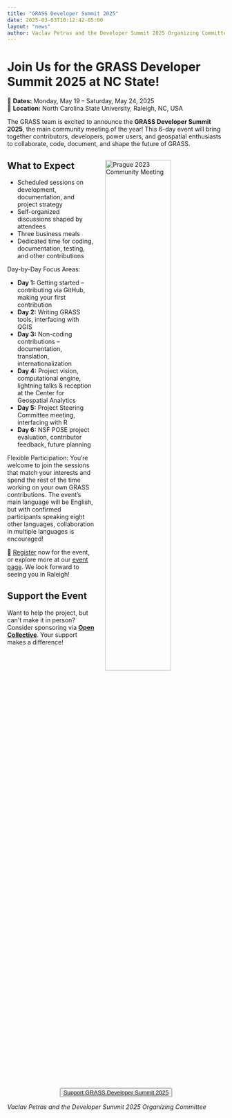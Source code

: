 ```yaml
---
title: "GRASS Developer Summit 2025"
date: 2025-03-03T10:12:42-05:00
layout: "news"
author: Vaclav Petras and the Developer Summit 2025 Organizing Committee
---
```


# Join Us for the GRASS Developer Summit 2025 at NC State!

📅 **Dates:** Monday, May 19 – Saturday, May 24, 2025  
📍 **Location:** North Carolina State University, Raleigh, NC, USA  

The GRASS team is excited to announce the **GRASS Developer Summit 2025**, the main community meeting of the year! This 6-day event will bring together contributors, developers, power users, and geospatial enthusiasts to collaborate, code, document, and shape the future of GRASS.

<img src="/images/news/grass_community2023_prague_fotowall.jpg"
  alt="Prague 2023 Community Meeting"
  title="Prague 2023 Community Meeting"
  width="55%" style="float:right;padding-left:25px;padding-top:15px">

## What to Expect

* Scheduled sessions on development, documentation, and project strategy
* Self-organized discussions shaped by attendees
* Three business meals
* Dedicated time for coding, documentation, testing, and other contributions

Day-by-Day Focus Areas:

* **Day 1:** Getting started – contributing via GitHub, making your first contribution
* **Day 2:** Writing GRASS tools, interfacing with QGIS
* **Day 3:** Non-coding contributions – documentation, translation, internationalization
* **Day 4:** Project vision, computational engine, lightning talks & reception at the Center for Geospatial Analytics
* **Day 5:** Project Steering Committee meeting, interfacing with R
* **Day 6:** NSF POSE project evaluation, contributor feedback, future planning

Flexible Participation: You’re welcome to join the sessions that match your interests and spend the rest of the time working on your own GRASS contributions. The event’s main language will be English, but with confirmed participants speaking eight other languages, collaboration in multiple languages is encouraged!

📢 [Register](https://forms.gle/q6zzsGeHo2YkUVnx5) now for the event, or explore more at our [event page](https://grasswiki.osgeo.org/wiki/GRASS_Developer_Summit_Raleigh_2025). We look forward to seeing you in Raleigh!

## Support the Event

Want to help the project, but can't make it in person? Consider sponsoring via **[Open Collective](https://opencollective.com/osgeo/projects/grass/contribute/grass-developer-summit-2025-84759/checkout)**. Your support makes a difference!

<div align="center">
<button class="btn btn-grass">
<a href="https://opencollective.com/osgeo/projects/grass/contribute/grass-developer-summit-2025-84759/checkout" target="_blank">Support GRASS Developer Summit 2025</a>
</button>
</div>

*Vaclav Petras and the Developer Summit 2025 Organizing Committee*
